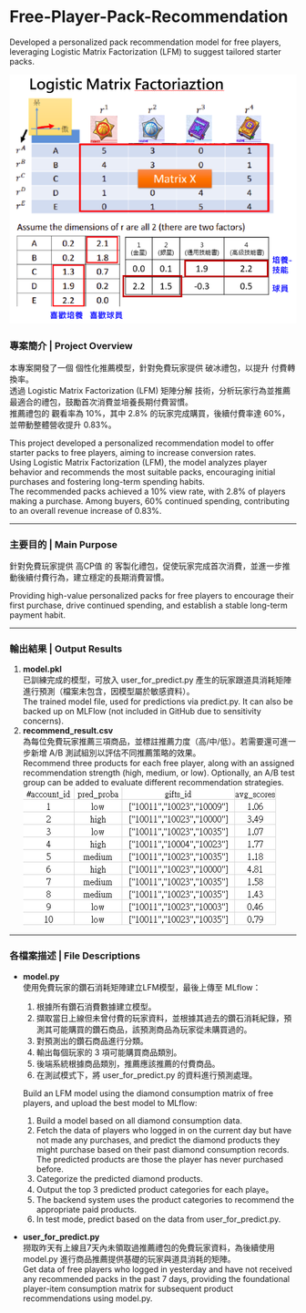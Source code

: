 # Free-Player-Pack-Recommendation
Developed a personalized pack recommendation model for free players, leveraging Logistic Matrix Factorization (LFM) to suggest tailored starter packs.

![result_plot](images/logistic_matrix.png)


### 專案簡介 | Project Overview
本專案開發了一個 個性化推薦模型，針對免費玩家提供 破冰禮包，以提升 付費轉換率。  
透過 Logistic Matrix Factorization (LFM) 矩陣分解 技術，分析玩家行為並推薦最適合的禮包，鼓勵首次消費並培養長期付費習慣。  
推薦禮包的 觀看率為 10%，其中 2.8% 的玩家完成購買，後續付費率達 60%，並帶動整體營收提升 0.83%。

This project developed a personalized recommendation model to offer starter packs to free players, aiming to increase conversion rates.  
Using Logistic Matrix Factorization (LFM), the model analyzes player behavior and recommends the most suitable packs, encouraging initial purchases and fostering long-term spending habits.  
The recommended packs achieved a 10% view rate, with 2.8% of players making a purchase. Among buyers, 60% continued spending, contributing to an overall revenue increase of 0.83%.

---

### 主要目的 | Main Purpose
針對免費玩家提供 高CP值 的 客製化禮包，促使玩家完成首次消費，並進一步推動後續付費行為，建立穩定的長期消費習慣。

Providing high-value personalized packs for free players to encourage their first purchase, drive continued spending, and establish a stable long-term payment habit.

---

### 輸出結果 | Output Results
1. **model.pkl**  
   已訓練完成的模型，可放入 user_for_predict.py 產生的玩家跟道具消耗矩陣 進行預測（檔案未包含，因模型屬於敏感資料）。  
   The trained model file, used for predictions via predict.py. It can also be backed up on MLFlow (not included in GitHub due to sensitivity concerns).  
2. **recommend_result.csv**  
   為每位免費玩家推薦三項商品，並標註推薦力度（高/中/低）。若需要還可進一步新增 A/B 測試組別以評估不同推薦策略的效果。   
   Recommend three products for each free player, along with an assigned recommendation strength (high, medium, or low). Optionally, an A/B test group can be added to evaluate different recommendation strategies.
   ![recommend_result](images/recommend_result.png)  

---

### 各檔案描述 | File Descriptions

- **model.py**  
  使用免費玩家的鑽石消耗矩陣建立LFM模型，最後上傳至 MLflow：
  1. 根據所有鑽石消費數據建立模型。
  2. 擷取當日上線但未曾付費的玩家資料，並根據其過去的鑽石消耗紀錄，預測其可能購買的鑽石商品，該預測商品為玩家從未購買過的。
  3. 對預測出的鑽石商品進行分類。
  4. 輸出每個玩家的 3 項可能購買商品類別。
  5. 後端系統根據商品類別，推薦應該推薦的付費商品。
  6. 在測試模式下，將 user_for_predict.py 的資料進行預測處理。
  
  Build an LFM model using the diamond consumption matrix of free players, and upload the best model to MLflow:
  1. Build a model based on all diamond consumption data.
  2. Fetch the data of players who logged in on the current day but have not made any purchases, and predict the diamond products they might purchase based on their past diamond consumption records. The predicted products are those the player has never purchased before.
  3. Categorize the predicted diamond products.
  4. Output the top 3 predicted product categories for each playe。
  5. The backend system uses the product categories to recommend the appropriate paid products.
  6. In test mode, predict based on the data from user_for_predict.py.
    
- **user_for_predict.py**  
  撈取昨天有上線且7天內未領取過推薦禮包的免費玩家資料，為後續使用 model.py 進行商品推薦提供基礎的玩家與道具消耗的矩陣。  
  Get data of free players who logged in yesterday and have not received any recommended packs in the past 7 days, providing the foundational player-item consumption matrix for subsequent product recommendations using model.py.
  
